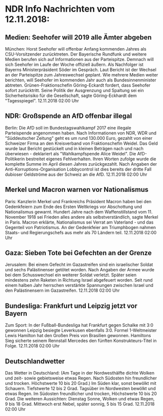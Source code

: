 # NDR Info Nachrichten vom 12.11.2018:


## Medien: Seehofer will 2019 alle Ämter abgeben
München: Horst Seehofer will offenbar Anfang kommenden Jahres als CSU-Vorsitzender zurücktreten. Der Bayerische Rundfunk und weitere Medien berufen sich auf Informationen aus der Parteispitze. Demnach will sich Seehofer im Laufe der Woche offiziell  äußern. Als Nachfolger ist Bayerns Ministerpräsident Söder im Gespräch. Laut Bericht ist der Wechsel an der Parteispitze zum Jahreswechsel geplant. Wie mehrere Medien weiter berichten, will Seehofer im kommenden Jahr auch als Bundesinnenminister abtreten. Grünen-Fraktionschefin Göring-Eckardt fordert, dass Seehofer sofort zurücktritt. Seine Politik der Ausgrenzung und Spaltung sei ein Sicherheitsrisiko für die Gesellschaft, sagte Göring-Eckhardt dem "Tagesspiegel". 12.11.2018 02:00 Uhr 

## NDR: Großspende an AfD offenbar illegal
Berlin: Die AfD soll im Bundestagswahlkampf 2017 eine illegale Parteispende angenommen haben. Nach Informationen von NDR, WDR und "Süddeutscher Zeitung" geht es um rund 130.000 Euro, gezahlt von einer Schweizer Firma an den Kreisverband von Fraktionschefin Weidel. Das Geld wurde laut Bericht gestückelt und in kleinen Beträgen nach und nach überwiesen - deklariert als "Wahlkampfspende Alice Weidel". Die AfD-Politikerin bestreitet eigenes Fehlverhalten. Ihren Worten zufolge wurde die komplette Summe im April diesen Jahres zurückgezahlt. Nach Angaben der Anti-Korruptions-Organisation Lobbycontrol ist dies bereits der dritte Fall dubioser Geldströme aus der Schweiz an die AfD. 12.11.2018 02:00 Uhr 

## Merkel und Macron warnen vor Nationalismus
Paris: Kanzlerin Merkel und Frankreichs Präsident Macron haben bei den Gedenkfeiern zum Ende des Ersten Weltkriegs vor Abschottung und  Nationalismus gewarnt. Hundert Jahre nach dem Waffenstillstand vom 11. November 1918 sei Frieden alles andere als selbstverständlich, sagte Merkel in Paris. Macron erklärte,  Nationalismus sei Verrat am Vaterland - und das Gegenteil von Patriotismus. An der Gedenkfeier am Triumphbogen nahmen Staats- und Regierungschefs aus mehr als 70 Ländern teil. 12.11.2018 02:00 Uhr 

## Gaza: Sieben Tote bei Gefechten an der Grenze
Jerusalem: Bei einem Gefecht im Gazastreifen sind ein israelischer Soldat und sechs Palästinenser getötet worden. Nach Angaben der Armee wurde bei dem Schusswechsel ein weiterer Soldat verletzt. Später seien mindestens zehn Raketen in Richtung Israel abgefeuert worden. Seit rund einem halben Jahr herrschen verstärkte Spannungen zwischen Israel und den Palästinensern im Gazastreifen. 12.11.2018 02:00 Uhr 

## Bundesliga: Frankfurt und Leipzig jetzt vor Bayern
Zum Sport: In der Fußball-Bundesliga hat Frankfurt gegen Schalke mit 3:0 gewonnen
Leipzig besiegte Leverkusen ebenfalls 3:0. Formel 1-Weltmeister Lewis Hamilton hat den Großen Preis von Brasilien gewonnen. Hamiltons Sieg sicherte seinem Rennstall Mercedes den fünften Konstrukteurs-Titel in Folge. 12.11.2018 02:00 Uhr 

## Deutschlandwetter
Das Wetter in Deutschland:
(Am Tage in der Nordwesthälfte dichte Wolken und zeit- sowie gebietsweise etwas Regen. Nach Südosten hin freundlicher und trocken. Höchstwerte 10 bis 20 Grad.) Im Süden klar, sonst bewölkt mit Schauern. Tiefstwerte 12 bis 2 Grad. Tagsüber im Nordwesten bewölkt und etwas Regen. Im Südosten freundlicher und trocken, Höchstwerte 10 bis 20 Grad. Die weiteren Aussichten:
Dienstag Sonne, Wolken und etwas Regen, 9 bis 18 Grad. Mittwoch erst Nebel, später sonnig, 5 bis 15 Grad. 12.11.2018 02:00 Uhr 
